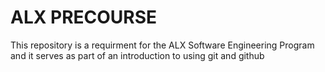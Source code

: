 <h1>ALX PRECOURSE</h1>
<p>This repository is a requirment for the ALX Software Engineering Program and it serves as part of an introduction to using git and github</p>
